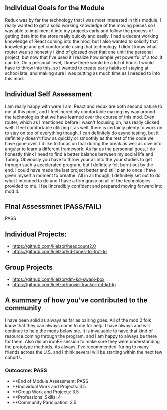 ## Individual Goals for the Module

Redux was by far the technology that I was most interested in this module. I really wanted to get a solid working knowledge of the moving pieces so I was able to impliment it into my projects early and follow the process of getting data into the store really quickly and easily.  I had a decent working knowledge of React coming into the mod, but I also wanted to solidify that knowledge and get comfortable using that technology.  I didn't know what router was so honestly I kind of glossed over that one until the personal project, but now that I've used it I realize how simple yet powerful of a tool it can be. On a personal level, I knew there would be a lot of hours I would have to throw into this, so I wanted to create early habits of staying at school late, and making sure I was putting as much time as I needed to into this mod.

## Individual Self Assessment

I am really happy with were I am. React and redux are both second nature to me at this point, and I feel incredibly comfortable making my way around the technologies that we have learned over the course of this mod. Even router, which as I mentioned before I wasn't focusing on, has really clicked well. I feel comfortable utilizing it as well.  there is certainly plenty to work on to stay on top of everything though. I can definitely do async testing, but it definitely doesn't flow as quickly or smoothly as the rest of the code we have gone over. I'd like to focus on that during the break as well as dive into angular to learn a different framework.  As far as the personnal goes, I do honestly think I need to find a better balance between my social life and Turing. Obviously you have to throw your all into the your studies to get through such a accelerated program, but I defintely felt burnt out by the end. I could have made the last project better and still plan to once I have given myself a moment to breathe. All in all though, I definitely set out to do what I intended to do and I have a firm grasp on all of the technologies provided to me. I feel incredibly confident and prepared moving forward into mod 4.

## Final Assessmnet (PASS/FAIL)

 PASS

## Individual Projects: 

- https://github.com/kielzor/headcount2.0
- https://github.com/kielzor/kd-tunes-to-trot-to

## Group Projects
- https://github.com/kielzor/dm-kd-swapi-box
- https://github.com/kielzor/movie-tracker-ml-kd-lg

## A summary of how you've contributed to the community

 I have been solid as always as far as pairing goes. All of the mod 2 folk know that they can always come to me for help.  I have always and will continue to help the mods below me. It is invaluable to have that kind of resource coming through the program, and I am happy to always be there for them.  Also did an ironFE session to make sure they were understanding the prototype methods.  As always, I've recommended Turing to many friends across the U.S. and I think several will be starting within the next few cohorts.

### Outcocme: PASS

* **End of Module Assessment: PASS
* **Individual Work and Projects: 3.5
* **Group Work and Projects: 3.5
* **Professional Skills: 4
* **Community Paricipation: 3.5
